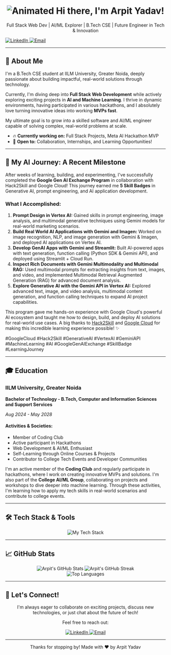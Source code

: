 <div align="center">
  <h1>
    <img src="https://your-image-host.com/path/to/your-animated-name.gif" alt="Animated Hi there, I'm Arpit Yadav!" />
  </h1>
  <p>Full Stack Web Dev | AI/ML Explorer | B.Tech CSE | Future Engineer in Tech & Innovation</p>
  </div>

  <div class="badges">
    <a href="https://linkedin.com/in/arpit-yadav-linkedin-profile-id" target="_blank">
      <img src="https://img.shields.io/badge/LinkedIn-%230077B5.svg?&style=for-the-badge&logo=linkedin&logoColor=white" alt="LinkedIn">
    </a>
    <a href="mailto:your.email@example.com">
      <img src="https://img.shields.io/badge/Email-%23D14836.svg?&style=for-the-badge&logo=gmail&logoColor=white" alt="Email">
    </a>
    </div>
</div>

---

## 🚀 About Me

<div class="about-section">
  <p>I'm a B.Tech CSE student at IILM University, Greater Noida, deeply passionate about building impactful, real-world solutions through technology.</p>
  <p>Currently, I'm diving deep into <strong>Full Stack Web Development</strong> while actively exploring exciting projects in <strong>AI and Machine Learning</strong>. I thrive in dynamic environments, having participated in various hackathons, and I absolutely love turning innovative ideas into working <strong>MVPs fast</strong>.</p>
  <p>My ultimate goal is to grow into a skilled software and AI/ML engineer capable of solving complex, real-world problems at scale.</p>

  <ul>
    <li>🔥 <strong>Currently working on:</strong> Full Stack Projects, Meta AI Hackathon MVP</li>
    <li>💛 <strong>Open to:</strong> Collaboration, Internships, and Learning Opportunities!</li>
  </ul>
  </div>

---

## 🌟 My AI Journey: A Recent Milestone

<div class="ai-milestone">
  <p>After weeks of learning, building, and experimenting, I've successfully completed the <strong>Google Gen AI Exchange Program</strong> in collaboration with Hack2Skill and Google Cloud! This journey earned me <strong>5 Skill Badges</strong> in Generative AI, prompt engineering, and AI application development.</p>

  <h3>What I Accomplished:</h3>
  <ol>
    <li>
      <strong>Prompt Design in Vertex AI:</strong>
      Gained skills in prompt engineering, image analysis, and multimodal generative techniques using Gemini models for real-world marketing scenarios.
    </li>
    <li>
      <strong>Build Real World AI Applications with Gemini and Imagen:</strong>
      Worked on image recognition, NLP, and image generation with Gemini & Imagen, and deployed AI applications on Vertex AI.
    </li>
    <li>
      <strong>Develop GenAI Apps with Gemini and Streamlit:</strong>
      Built AI-powered apps with text generation, function calling (Python SDK & Gemini API), and deployed using Streamlit + Cloud Run.
    </li>
    <li>
      <strong>Inspect Rich Documents with Gemini Multimodality and Multimodal RAG:</strong>
      Used multimodal prompts for extracting insights from text, images, and video, and implemented Multimodal Retrieval Augmented Generation (RAG) for advanced document analysis.
    </li>
    <li>
      <strong>Explore Generative AI with the Gemini API in Vertex AI:</strong>
      Explored advanced text, image, and video analysis, multimodal content generation, and function calling techniques to expand AI project capabilities.
    </li>
  </ol>
  <p>This program gave me hands-on experience with Google Cloud's powerful AI ecosystem and taught me how to design, build, and deploy AI solutions for real-world use cases. A big thanks to <a href="https://hack2skill.com/" target="_blank">Hack2Skill</a> and <a href="https://cloud.google.com/" target="_blank">Google Cloud</a> for making this incredible learning experience possible! ✨</p>

  <p class="hashtags">
    #GoogleCloud #Hack2Skill #GenerativeAI #VertexAI #GeminiAPI #MachineLearning #AI #GoogleGenAIExchange #SkillBadge #LearningJourney
  </p>
  </div>

---

## 🎓 Education

<div class="education-section">
  <h3>IILM University, Greater Noida</h3>
  <p><strong>Bachelor of Technology - B.Tech, Computer and Information Sciences and Support Services</strong></p>
  <p><em>Aug 2024 - May 2028</em></p>

  <h4>Activities & Societies:</h4>
  <ul>
    <li>Member of Coding Club</li>
    <li>Active participant in Hackathons</li>
    <li>Web Development & AI/ML Enthusiast</li>
    <li>Self-Learning through Online Courses & Projects</li>
    <li>Contributor to College Tech Events and Developer Communities</li>
  </ul>
  <p>I'm an active member of the <strong>Coding Club</strong> and regularly participate in hackathons, where I work on creating innovative MVPs and solutions. I'm also part of the <strong>College AI/ML Group</strong>, collaborating on projects and workshops to dive deeper into machine learning. Through these activities, I'm learning how to apply my tech skills in real-world scenarios and contribute to college events.</p>
</div>

---

## 🛠️ Tech Stack & Tools

<div align="center" class="tech-stack-animation">
  <img src="https://skillicons.dev/icons?i=html,css,js,react,nodejs,express,mongodb,python,flask,tensorflow,pytorch,docker,git,github,vscode,gcp,aws" alt="My Tech Stack" />
  <br>
  </div>

---

## 📈 GitHub Stats

<div align="center" class="github-stats-animation">
  <img src="https://github-readme-stats.vercel.app/api?username=YOUR_GITHUB_USERNAME&show_icons=true&theme=radical&hide_border=true&count_private=true" alt="Arpit's GitHub Stats" />
  <img src="https://github-readme-streak-stats.herokuapp.com/?user=YOUR_GITHUB_USERNAME&theme=radical&hide_border=true" alt="Arpit's GitHub Streak" />
  <br>
  <img src="https://github-readme-stats.vercel.app/api/top-langs/?username=YOUR_GITHUB_USERNAME&layout=compact&theme=radical&hide_border=true" alt="Top Languages" />
</div>

---

## 💬 Let's Connect!

<div align="center" class="connect-animation">
  <p>I'm always eager to collaborate on exciting projects, discuss new technologies, or just chat about the future of tech!</p>
  <p>Feel free to reach out:</p>
  <a href="https://www.linkedin.com/in/arpit-yadav-4b14a8357/" target="_blank">
    <img src="https://img.shields.io/badge/LinkedIn-0077B5?style=for-the-badge&logo=linkedin&logoColor=white" alt="LinkedIn">
  </a>
  <a href="mailto:arpitcse.23@gmail.com">
    <img src="https://img.shields.io/badge/Email-D14836?style=for-the-badge&logo=gmail&logoColor=white" alt="Email">
  </a>
  </div>

---

<div align="center">
  <p>Thanks for stopping by! Made with ❤️ by Arpit Yadav</p>
</div>

<style>
/* Please note: GitHub's markdown rendering is limited. 
   Complex CSS animations might not work directly within the README.
   For best results, you might need to convert this into a GIF or an SVG 
   if GitHub prevents direct CSS injection.
*/

.animated-name {
  display: inline-block; /* Essential for applying transforms to text */
  animation: wave 2s ease-in-out infinite;
  transform-origin: bottom; /* Makes it wave from the bottom */
}

@keyframes wave {
  0%, 100% {
    transform: rotate(0deg);
  }
  25% {
    transform: rotate(3deg); /* Slight upward tilt */
  }
  75% {
    transform: rotate(-3deg); /* Slight downward tilt */
  }
}
</style>
